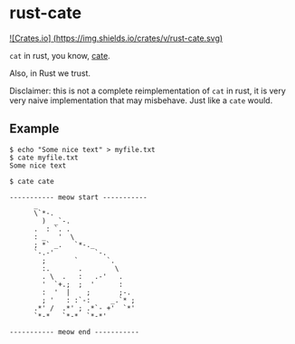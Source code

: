 # rust-cate
[![Crates.io]
(https://img.shields.io/crates/v/rust-cate.svg)](https://crates.io/crates/rust-cate)

`cat` in rust, you know, [cate](https://www.google.cz/search?q=google+images+cate&source=lnms&tbm=isch&sa=X&ved=0ahUKEwj6soy1q6_PAhXGXhQKHZ2DDLkQ_AUICCgB&biw=1920&bih=960#tbm=isch&q=cate+meme).

Also, in Rust we trust.

Disclaimer: this is not a complete reimplementation of `cat` in rust, it is very very naive implementation that may misbehave. Just like a `cate` would.

## Example

    $ echo "Some nice text" > myfile.txt
    $ cate myfile.txt
    Some nice text

    $ cate cate

    ----------- meow start -----------
          _
          \`*-.
            )  _`-.
          .  : `. .
          : _   '  \
          ; *` _.   `*-._
          `-.-'          `-.
            ;       `       `.
            :.       .        \
            . \  .   :   .-'   .
            '  `+.;  ;  '      :
            :  '  |    ;       ;-.
            ; '   : :`-:     _.`* ;
          .*' /  .*' ; .*`- +'  `*'
          `*-*   `*-*  `*-*'

    ----------- meow end -----------

